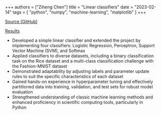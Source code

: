 +++
authors = ["Ziheng Chen"]
title = "Linear classifiers"
date = "2023-02-14"
tags = [
    "python", "numpy", "machine-learning",
    "matplotlib"
]
+++

[Source (GitHub)](https://github.com/zihengjackchen/CS444-Deep-Learning/tree/main/assignment1%20-%20Linear%20Classifiers)

[Results](https://github.com/zihengjackchen/CS444-Deep-Learning/blob/main/assignment1%20-%20Linear%20Classifiers/zihengc2_yutongz7_mp1_report.pdf)


- Developed a simple linear classifier and extended the project by implementing four classifiers: Logistic Regression, Perceptron, Support Vector Machine (SVM), and Softmax
- Applied classifiers to diverse datasets, including a binary classification task on the Rice dataset and a multi-class classification challenge with the Fashion-MNIST dataset
- Demonstrated adaptability by adjusting labels and parameter update rules to suit the specific characteristics of each dataset
- Gained hands-on experience in hyperparameter tuning and effectively partitioned data into training, validation, and test sets for robust model evaluation
- Strengthened understanding of classic machine learning methods and enhanced proficiency in scientific computing tools, particularly in Python
